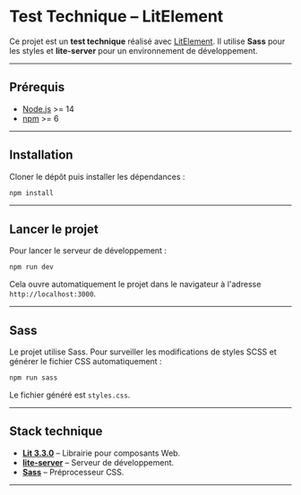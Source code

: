 # Test Technique – LitElement

Ce projet est un **test technique** réalisé avec [LitElement](https://lit.dev/). 
Il utilise **Sass** pour les styles et **lite-server** pour un environnement de développement.

---

## Prérequis

- [Node.js](https://nodejs.org/) >= 14
- [npm](https://www.npmjs.com/) >= 6

---

## Installation

Cloner le dépôt puis installer les dépendances :

```bash
npm install
```

---

## Lancer le projet

Pour lancer le serveur de développement :

```bash
npm run dev
```

Cela ouvre automatiquement le projet dans le navigateur à l'adresse `http://localhost:3000`.

---

## Sass

Le projet utilise Sass. Pour surveiller les modifications de styles SCSS et générer le fichier CSS automatiquement :

```bash
npm run sass
```

Le fichier généré est `styles.css`.

---

## Stack technique

- **[Lit 3.3.0](https://lit.dev/)** – Librairie pour composants Web.
- **[lite-server](https://www.npmjs.com/package/lite-server)** – Serveur de développement.
- **[Sass](https://sass-lang.com/)** – Préprocesseur CSS.

---
